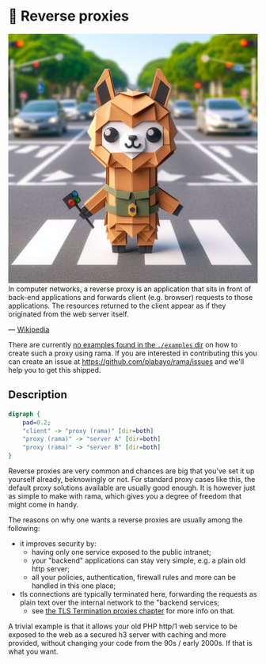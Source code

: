 # 🚦 Reverse proxies

<div class="book-article-intro">
    <img src="../img/proxy_llama_reverse.jpeg" alt="artistical representation of rama reverse proxy as llama directing traffic">
    <div>
        In computer networks, a reverse proxy is an application that sits in front of back-end applications and forwards client (e.g. browser) requests to those applications. The resources returned to the client appear as if they originated from the web server itself.
        <p>— <a href="https://en.wikipedia.org/wiki/Reverse_proxy">Wikipedia</a></p>
    </div>
</div>

There are currently
[no examples found in the `./examples` dir](https://github.com/plabayo/rama/tree/main/examples)
on how to create such a proxy using rama. If you are interested in contributing this
you can create an issue at <https://github.com/plabayo/rama/issues> and we'll
help you to get this shipped.

## Description

<div class="book-article-image-center">

```dot process
digraph {
    pad=0.2;
    "client" -> "proxy (rama)" [dir=both]
    "proxy (rama)" -> "server A" [dir=both]
    "proxy (rama)" -> "server B" [dir=both]
}
```

</div>

Reverse proxies are very common and chances are big that you've set it up yourself
already, beknowingly or not. For standard proxy cases like this, the default
proxy solutions available are usually good enough. It is however just as simple
to make with rama, which gives you a degree of freedom that might come in handy.

The reasons on why one wants a reverse proxies are usually among the following:

- it improves security by:
  - having only one service exposed to the public intranet;
  - your "backend" applications can stay very simple, e.g. a plain old http server;
  - all your policies, authentication, firewall rules and more can be handled in this one place;
- tls connections are typically terminated here,
  forwarding the requests as plain text over the internal network to the "backend services;
  - see [the TLS Termination proxies chapter](./tls.md) for more info on that.

A trivial example is that it allows your old PHP http/1 web service to be
exposed to the web as a secured h3 server with caching and more provided,
without changing your code from the 90s / early 2000s. If that is what you want.
